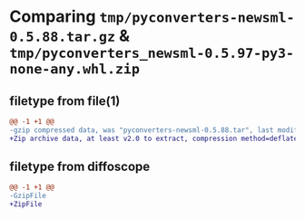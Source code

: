 # Comparing `tmp/pyconverters-newsml-0.5.88.tar.gz` & `tmp/pyconverters_newsml-0.5.97-py3-none-any.whl.zip`

## filetype from file(1)

```diff
@@ -1 +1 @@
-gzip compressed data, was "pyconverters-newsml-0.5.88.tar", last modified: Mon Jul 18 08:06:30 2022, max compression
+Zip archive data, at least v2.0 to extract, compression method=deflate
```

## filetype from diffoscope

```diff
@@ -1 +1 @@
-GzipFile
+ZipFile
```

